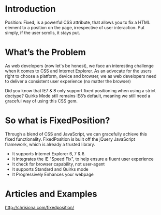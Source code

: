 # Introduction #
Position: Fixed, is a powerful CSS attribute, that allows you to fix a HTML element to a position on the page, irrespective of user interaction. Put simply, if the user scrolls, it stays put.

# What’s the Problem #

As web developers (now let's be honest), we face an interesting challenge when it comes to CSS and Internet Explorer. As an advocate for the users right to choose a platform, device and browser, we as web developers need to deliver a consistent user experience (no matter the browser)

Did you know that IE7 & 8 only support fixed positioning when using a strict doctype? Quirks Mode still remains IE8’s default, meaning we still need a graceful way of using this CSS gem.

# So what is FixedPosition? #

Through a blend of CSS and JavaScript, we can gracefully achieve this fixed functionality. FixedPosition is built off the jQuery JavaScript framework, which is already a trusted library.

  * It supports Internet Explorer 6, 7 & 8.
  * It integrates the IE "Speed Fix", to help ensure a fluent user experience
  * It check for browser capability, not user-agent
  * It supports Standard and Quirks mode
  * It Progressively Enhances your webpage

# Articles and Examples #
http://chrisiona.com/fixedposition/
